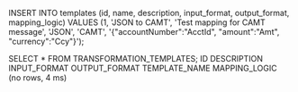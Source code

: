 INSERT INTO templates (id, name, description, input_format, output_format, mapping_logic)
VALUES (1, 'JSON to CAMT', 'Test mapping for CAMT message', 'JSON', 'CAMT', 
'{"accountNumber":"AcctId", "amount":"Amt", "currency":"Ccy"}');


SELECT * FROM TRANSFORMATION_TEMPLATES;
ID  	DESCRIPTION  	INPUT_FORMAT  	OUTPUT_FORMAT  	TEMPLATE_NAME  	MAPPING_LOGIC  
(no rows, 4 ms)

